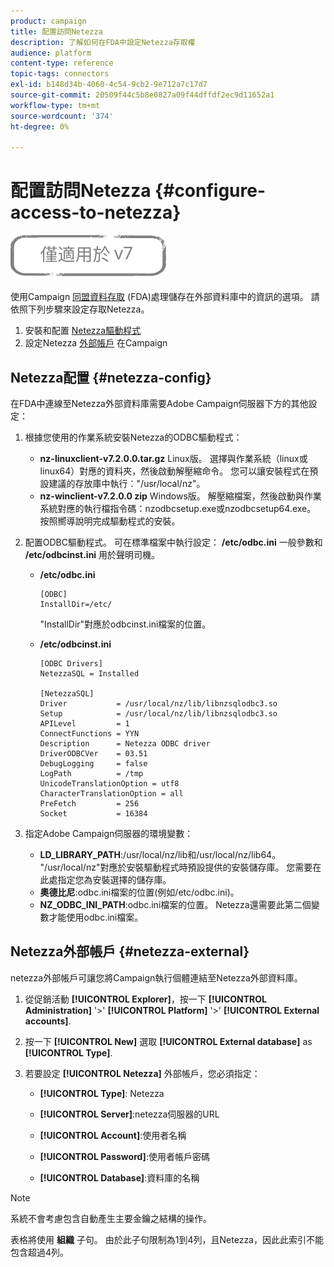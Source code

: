 ```yaml
---
product: campaign
title: 配置訪問Netezza
description: 了解如何在FDA中設定Netezza存取權
audience: platform
content-type: reference
topic-tags: connectors
exl-id: b148d34b-4060-4c54-9cb2-9e712a7c17d7
source-git-commit: 20509f44c5b8e0827a09f44dffdf2ec9d11652a1
workflow-type: tm+mt
source-wordcount: '374'
ht-degree: 0%

---
```


# 配置訪問Netezza {#configure-access-to-netezza}

![](../../assets/v7-only.svg)

使用Campaign [同盟資料存取](../../installation/using/about-fda.md) (FDA)處理儲存在外部資料庫中的資訊的選項。 請依照下列步驟來設定存取Netezza。

1. 安裝和配置 [Netezza驅動程式](#netezza-config)
1. 設定Netezza [外部帳戶](#netezza-external) 在Campaign

## Netezza配置 {#netezza-config}

在FDA中連線至Netezza外部資料庫需要Adobe Campaign伺服器下方的其他設定：

1. 根據您使用的作業系統安裝Netezza的ODBC驅動程式：

   * **nz-linuxclient-v7.2.0.0.tar.gz** Linux版。 選擇與作業系統（linux或linux64）對應的資料夾，然後啟動解壓縮命令。 您可以讓安裝程式在預設建議的存放庫中執行：&quot;/usr/local/nz&quot;。
   * **nz-winclient-v7.2.0.0 zip** Windows版。 解壓縮檔案，然後啟動與作業系統對應的執行檔指令碼：nzodbcsetup.exe或nzodbcsetup64.exe。 按照嚮導說明完成驅動程式的安裝。

1. 配置ODBC驅動程式。 可在標準檔案中執行設定： **/etc/odbc.ini** 一般參數和 **/etc/odbcinst.ini** 用於聲明司機。

   * **/etc/odbc.ini**

      ```
      [ODBC]
      InstallDir=/etc/
      ```

      &quot;InstallDir&quot;對應於odbcinst.ini檔案的位置。

   * **/etc/odbcinst.ini**

      ```
      [ODBC Drivers]
      NetezzaSQL = Installed
      
      [NetezzaSQL]
      Driver           = /usr/local/nz/lib/libnzsqlodbc3.so
      Setup            = /usr/local/nz/lib/libnzsqlodbc3.so
      APILevel         = 1
      ConnectFunctions = YYN
      Description      = Netezza ODBC driver
      DriverODBCVer    = 03.51
      DebugLogging     = false
      LogPath          = /tmp
      UnicodeTranslationOption = utf8
      CharacterTranslationOption = all
      PreFetch         = 256
      Socket           = 16384
      ```

1. 指定Adobe Campaign伺服器的環境變數：

   * **LD_LIBRARY_PATH**:/usr/local/nz/lib和/usr/local/nz/lib64。 &quot;/usr/local/nz&quot;對應於安裝驅動程式時預設提供的安裝儲存庫。 您需要在此處指定您為安裝選擇的儲存庫。
   * **奧德比尼**:odbc.ini檔案的位置(例如/etc/odbc.ini)。
   * **NZ_ODBC_INI_PATH**:odbc.ini檔案的位置。 Netezza還需要此第二個變數才能使用odbc.ini檔案。

## Netezza外部帳戶 {#netezza-external}

netezza外部帳戶可讓您將Campaign執行個體連結至Netezza外部資料庫。

1. 從促銷活動 **[!UICONTROL Explorer]**，按一下 **[!UICONTROL Administration]** &#39;>&#39; **[!UICONTROL Platform]** &#39;>&#39; **[!UICONTROL External accounts]**.

1. 按一下 **[!UICONTROL New]** 選取 **[!UICONTROL External database]** as **[!UICONTROL Type]**.

1. 若要設定 **[!UICONTROL Netezza]** 外部帳戶，您必須指定：

   * **[!UICONTROL Type]**: Netezza

   * **[!UICONTROL Server]**:netezza伺服器的URL

   * **[!UICONTROL Account]**:使用者名稱

   * **[!UICONTROL Password]**:使用者帳戶密碼

   * **[!UICONTROL Database]**:資料庫的名稱

>[!NOTE]
>
>系統不會考慮包含自動產生主要金鑰之結構的操作。
>
>表格將使用 **組織** 子句。 由於此子句限制為1到4列，且Netezza，因此此索引不能包含超過4列。
